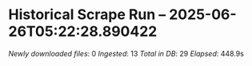 # Historical Scrape Run – 2025-06-26T05:22:28.890422

*Newly downloaded files*: 0
*Ingested*: 13
*Total in DB*: 29
*Elapsed*: 448.9s
